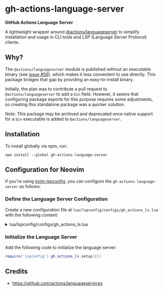 # gh-actions-language-server

**GitHub Actions Language Server**

A lightweight wrapper around [@actions/languageserver](https://github.com/actions/languageservices/tree/main/languageserver) to simplify installation and usage in CLI tools and LSP (Language Server Protocol) clients.

## Why?

The `@actions/languageserver` module is published without an executable binary (see [issue #56](https://github.com/actions/languageservices/issues/56)), which makes it less convenient to use directly. This package bridges that gap by providing an easy-to-install binary.

Initially, the plan was to contribute a pull request to `@actions/languageserver` to add a `bin` field. However, it seems that configuring package exports for this purpose requires some adjustments, so creating this standalone package was a quicker solution.

_Note:_ This package may be archived and deprecated once native support for a `bin` executable is added to `@actions/languageserver`.

## Installation

To install globally via npm, run:

```
npm install --global gh-actions-language-server
```

## Configuration for Neovim

If you're using [nvim-lspconfig](https://github.com/neovim/nvim-lspconfig), you can configure the `gh-actions-language-server` as follows:

### Define the Language Server Configuration

Create a new configuration file at `lua/lspconfig/configs/gh_actions_ls.lua` with the following content:

<details>
<summary>lua/lspconfig/configs/gh_actions_ls.lua</summary>

```lua
return {
  default_config = {
    cmd = {
      'gh-actions-language-server',
      '--stdio',
    },
    filetypes = {
      'yaml',
    },
    single_file_support = true,
    root_dir = function(fname)
      if fname:match('.github/workflows') then
        return vim.fn.getcwd()
      end
    end,
  },
}
```

</details>

### Initialize the Language Server

Add the following code to initialize the language server:

```lua
require('lspconfig').gh_actions_ls.setup({})
```

## Credits

- https://github.com/actions/languageservices
